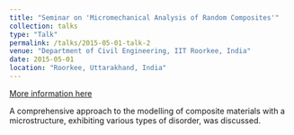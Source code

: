 ```yaml
---
title: "Seminar on 'Micromechanical Analysis of Random Composites'"
collection: talks
type: "Talk"
permalink: /talks/2015-05-01-talk-2
venue: "Department of Civil Engineering, IIT Roorkee, India"
date: 2015-05-01
location: "Roorkee, Uttarakhand, India"
---
```


[More information here](http://example2.com)

A comprehensive approach to the modelling of composite materials with a microstructure, exhibiting various types of disorder, was discussed.
